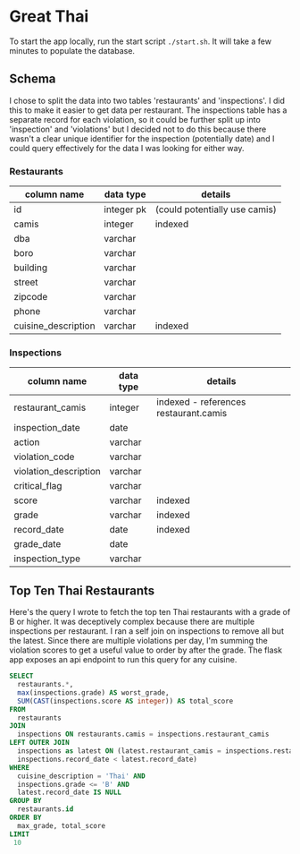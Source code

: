 # Great Thai

To start the app locally, run the start script `./start.sh`.
It will take a few minutes to populate the database.

## Schema

I chose to split the data into two tables 'restaurants' and 'inspections'.
I did this to make it easier to get data per restaurant. The inspections table
has a separate record for each violation, so it could be further split up into
'inspection' and 'violations' but I decided not to do this because there
wasn't a clear unique identifier for the inspection (potentially date) and
I could query effectively for the data I was looking for either way.

### Restaurants

column name            | data type  | details
-----------------------|------------|---------
id                     | integer pk | (could potentially use camis)
camis                  | integer    | indexed
dba                    | varchar    |
boro                   | varchar    |
building               | varchar    |
street                 | varchar    |
zipcode                | varchar    |
phone                  | varchar    |
cuisine_description    | varchar    | indexed

### Inspections

column name            | data type  | details
-----------------------|------------|---------
restaurant_camis       | integer    | indexed - references restaurant.camis
inspection_date        | date       |
action                 | varchar    |
violation_code         | varchar    |
violation_description  | varchar    |
critical_flag          | varchar    |
score                  | varchar    | indexed
grade                  | varchar    | indexed
record_date            | date       | indexed
grade_date             | date       |
inspection_type        | varchar    |

## Top Ten Thai Restaurants

Here's the query I wrote to fetch the top ten Thai restaurants with a grade of B or higher.
It was deceptively complex because there are multiple inspections per restaurant.
I ran a self join on inspections to remove all but the latest. Since there are
multiple violations per day, I'm summing the violation scores to get a useful value
to order by after the grade. The flask app exposes an api endpoint to run this
query for any cuisine.

```sql
SELECT
  restaurants.*,
  max(inspections.grade) AS worst_grade,
  SUM(CAST(inspections.score AS integer)) AS total_score
FROM
  restaurants
JOIN
  inspections ON restaurants.camis = inspections.restaurant_camis
LEFT OUTER JOIN
  inspections as latest ON (latest.restaurant_camis = inspections.restaurant_camis AND
  inspections.record_date < latest.record_date)
WHERE
  cuisine_description = 'Thai' AND
  inspections.grade <= 'B' AND
  latest.record_date IS NULL
GROUP BY
  restaurants.id
ORDER BY
  max_grade, total_score
LIMIT
 10
 ```
